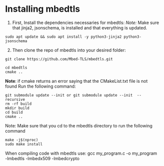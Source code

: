 # Installing mbedtls

1. First, Install the dependencies necessaries for mbedtls:
*Note:* Make sure that jinja2, jsonschema, is installed and that everything is updated.

```
sudo apt update && sudo apt install -y python3-jinja2 python3-jsonschema
```

2. Then clone the repo of mbedtls into your desired folder:
```
git clone https://github.com/Mbed-TLS/mbedtls.git
```

```
cd mbedtls
cmake ..
```

**Note**: if cmake returns an error saying that the CMakeList.txt file is not found Run the following command:
```
git submodule update --init or git submodule update --init  --recursive
rm -rf build
mkdir build
cd build
cmake ..
```
Note: Make sure that you cd to the mbedtls directory to run the following command
```
make -j$(nproc)
sudo make install
```

When compiling code with mbedtls use:
gcc my_program.c -o my_program -lmbedtls -lmbedx509 -lmbedcrypto

